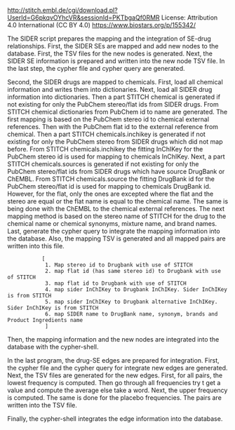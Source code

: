 http://stitch.embl.de/cgi/download.pl?UserId=G6pkqvOYhcVR&sessionId=PKTbgaQf0RMR
License: Attribution 4.0 International (CC BY 4.0)
https://www.biostars.org/p/155342/

The SIDER script prepares the mapping and the integration of SE-drug relationships.
First, the SIDER SEs are mapped and add new nodes to the database.
               First, the TSV files for the new nodes is generated.
               Next, the SIDER SE information is prepared and written into the new node TSV file.
               In the last step, the cypher file and cypher query are generated.

Second, the SIDER drugs are mapped to chemicals.
               First, load all chemical information and writes them into dictionaries.
               Next, load all SIDER drug information into dictionaries.
               Then a part STITCH chemical is generated if not existing for only the PubChem stereo/flat ids from SIDER drugs. From STITCH chemical dictionaries from PubChem id to name are generated.
               The first mapping is based on the PubChem stereo id to chemical external references. Then with the PubChem flat id to the external reference from chemical.
               Then a part STITCH chemicals.inchikey is generated if not existing for only the PubChem stereo from SIDER drugs which did not map before. From STITCH chemicals.inchikey the fitting InChIKey for the PubChem stereo id is used for mapping to chemicals InChIKey.
               Next, a part STITCH chemicals.sources is generated if not existing for only the PubChem stereo/flat ids from SIDER drugs which have source DrugBank or ChEMBL. From STITCH chemicals.source the fitting DrugBank id for the PubChem stereo/flat id is used for mapping to chemicals DrugBank id. However, for the flat, only the ones are excepted where the flat and the stereo are equal or the flat name is equal to the chemical name. The same is being done with the ChEMBL to the chemical external references.
               The next mapping method is based on the stereo name of STITCH for the drug to the chemical name or chemical synonyms, mixture name, and brand names.
               Last, generate the cypher query to integrate the mapping information into the database. Also, the mapping TSV is generated and all mapped pairs are written into this file.

               [
                1. Map stereo id to Drugbank with use of STITCH
                2. map flat id (has same stereo id) to Drugbank with use of STITCH
                3. map flat id to Drugbank with use of STITCH 
                4. map sider InChIKey to Drugbank InChIKey. Sider InChIKey is from STITCH 
                5. map sider InChIKey to Drugbank alternative InChIKey. Sider InChIKey is from STITCH 
                6. map SIDER name to DrugBank name, synonym, brands and Product Ingredients name
                ]

               
               
Then, the mapping information and the new nodes are integrated into the database with the cypher-shell.

In the last program, the drug-SE edges are prepared for integration.
               First, the cypher file and the cypher query for integrate new edges are generated.
               Next, the TSV files are generated for the new edges.
               First, for all pairs, the lowest frequency is computed. Then go through all frequencies try t get a value and compute the average else take a word. Next, the upper frequency is computed. The same is done for the placebo frequencies. The pairs are written into the TSV file.

Finally, the cypher-shell integrates the edge information into the database.

